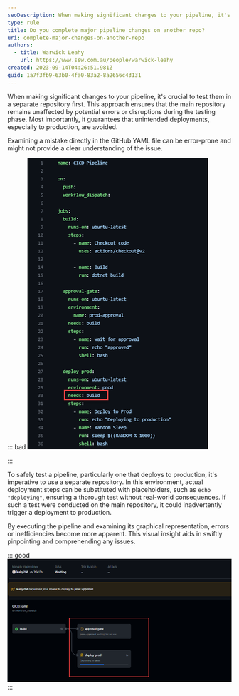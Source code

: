 ```yaml
---
seoDescription: When making significant changes to your pipeline, it's crucial to test them in a separate repository first to avoid unintended deployments and ensure a thorough test.
type: rule
title: Do you complete major pipeline changes on another repo?
uri: complete-major-changes-on-another-repo
authors:
  - title: Warwick Leahy
    url: https://www.ssw.com.au/people/warwick-leahy
created: 2023-09-14T04:26:51.981Z
guid: 1a7f3fb9-63b0-4fa0-83a2-8a2656c43131
---
```


When making significant changes to your pipeline, it's crucial to test them in a separate repository first. This approach ensures that the main repository remains unaffected by potential errors or disruptions during the testing phase. Most importantly, it guarantees that unintended deployments, especially to production, are avoided.

<!--endintro-->

Examining a mistake directly in the GitHub YAML file can be error-prone and might not provide a clear understanding of the issue.

::: bad
![Figure: Bad example - This should read "needs: approval-gate"](2023-09-14_14-05-04.png)

:::

To safely test a pipeline, particularly one that deploys to production, it's imperative to use a separate repository. In this environment, actual deployment steps can be substituted with placeholders, such as `echo "deploying"`, ensuring a thorough test without real-world consequences. If such a test were conducted on the main repository, it could inadvertently trigger a deployment to production.

By executing the pipeline and examining its graphical representation, errors or inefficiencies become more apparent. This visual insight aids in swiftly pinpointing and comprehending any issues.

::: good
![Figure: Good example - Pipeline Graph shows the issue instantly - Prod deployment and approval-gate in the wrong order](2023-09-14_14-11-09.png)
:::
